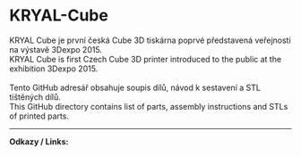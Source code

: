 # KRYAL-Cube
KRYAL Cube je první česká Cube 3D tiskárna poprvé představená veřejnosti na výstavě 3Dexpo 2015.<br>
KRYAL Cube is first Czech Cube 3D printer introduced to the public at the exhibition 3Dexpo 2015.<br>
<br>
Tento GitHub adresář obsahuje soupis dílů, návod k sestavení a STL tištěných dílů.<br>
This GitHub directory contains list of parts, assembly instructions and STLs of printed parts.<br>
<hr>
<b>Odkazy / Links:</b>

